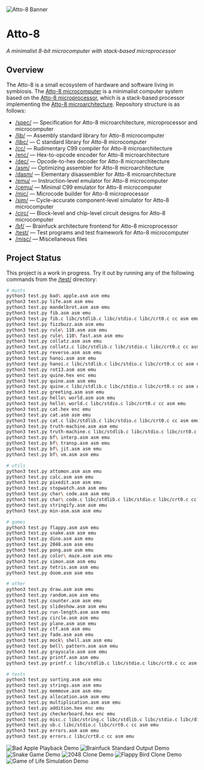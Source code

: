 ![Atto-8 Banner](misc/assets/banner.png)

# Atto-8

_A minimalist 8-bit microcomputer with stack-based microprocessor_

## Overview

The Atto-8 is a small ecosystem of hardware and software living in symbiosis. The [Atto-8 microcomputer](spec/microcomputer.md) is a minimalist computer system based on the [Atto-8 microprocessor](spec/microprocessor.md), which is a stack-based processor implementing the [Atto-8 microarchitecture](spec/microarchitecture.md). Repository structure is as follows:

- [/spec/](spec/) &mdash; Specification for Atto-8 microarchitecture, microprocessor and microcomputer
- [/lib/](lib/) &mdash; Assembly standard library for Atto-8 microcomputer
- [/libc/](libc/) &mdash; C standard library for Atto-8 microcomputer
- [/cc/](cc/) &mdash; Rudimentary C99 compiler for Atto-8 microarchitecture
- [/enc/](enc/) &mdash; Hex-to-opcode encoder for Atto-8 microarchitecture
- [/dec/](dec/) &mdash; Opcode-to-hex decoder for Atto-8 microarchitecture
- [/asm/](asm/) &mdash; Optimizing assembler for Atto-8 microarchitecture
- [/dasm/](dasm/) &mdash; Elementary disassembler for Atto-8 microarchitecture
- [/emu/](emu/) &mdash; Instruction-level emulator for Atto-8 microcomputer
- [/cemu/](cemu/) &mdash; Minimal C99 emulator for Atto-8 microcomputer
- [/mic/](mic/) &mdash; Microcode builder for Atto-8 microprocessor
- [/sim/](sim/) &mdash; Cycle-accurate component-level simulator for Atto-8 microcomputer
- [/circ/](circ/) &mdash; Block-level and chip-level circuit designs for Atto-8 microcomputer
- [/bf/](bf/) &mdash; Brainfuck architecture frontend for Atto-8 microprocessor
- [/test/](test/) &mdash; Test programs and test framework for Atto-8 microcomputer
- [/misc/](misc/) &mdash; Miscellaneous files

## Project Status

This project is a work in progress. Try it out by running any of the following commands from the [/test/](test/) directory:

```bash
# musts
python3 test.py bad\ apple.asm asm emu
python3 test.py life.asm asm emu
python3 test.py mandelbrot.asm asm emu
python3 test.py fib.asm asm emu
python3 test.py fib.c libc/stdlib.c libc/stdio.c libc/crt0.c cc asm emu
python3 test.py fizzbuzz.asm asm emu
python3 test.py rule\ 110.asm asm emu
python3 test.py rule\ 110\ fast.asm asm emu
python3 test.py collatz.asm asm emu
python3 test.py collatz.c libc/stdlib.c libc/stdio.c libc/crt0.c cc asm emu
python3 test.py reverse.asm asm emu
python3 test.py hanoi.asm asm emu
python3 test.py hanoi.c libc/stdlib.c libc/stdio.c libc/crt0.c cc asm emu
python3 test.py rot13.asm asm emu
python3 test.py quine.hex enc emu
python3 test.py quine.asm asm emu
python3 test.py quine.c libc/stdlib.c libc/stdio.c libc/crt0.c cc asm emu
python3 test.py greeting.asm asm emu
python3 test.py hello\ world.asm asm emu
python3 test.py hello\ world.c libc/stdio.c libc/crt0.c cc asm emu
python3 test.py cat.hex enc emu
python3 test.py cat.asm asm emu
python3 test.py cat.c libc/stdlib.c libc/stdio.c libc/crt0.c cc asm emu
python3 test.py truth-machine.asm asm emu
python3 test.py truth-machine.c libc/stdlib.c libc/stdio.c libc/crt0.c cc asm emu
python3 test.py bf\ interp.asm asm emu
python3 test.py bf\ transp.asm asm emu
python3 test.py bf\ jit.asm asm emu
python3 test.py bf\ vm.asm asm emu

# utils
python3 test.py attomon.asm asm emu
python3 test.py calc.asm asm emu
python3 test.py pixedit.asm asm emu
python3 test.py stopwatch.asm asm emu
python3 test.py char\ code.asm asm emu
python3 test.py char\ code.c libc/stdlib.c libc/stdio.c libc/crt0.c cc asm emu
python3 test.py stringify.asm asm emu
python3 test.py min-asm.asm asm emu

# games
python3 test.py flappy.asm asm emu
python3 test.py snake.asm asm emu
python3 test.py dino.asm asm emu
python3 test.py 2048.asm asm emu
python3 test.py pong.asm asm emu
python3 test.py color\ maze.asm asm emu
python3 test.py simon.asm asm emu
python3 test.py tetris.asm asm emu
python3 test.py doom.asm asm emu

# other
python3 test.py draw.asm asm emu
python3 test.py random.asm asm emu
python3 test.py counter.asm asm emu
python3 test.py slideshow.asm asm emu
python3 test.py run-length.asm asm emu
python3 test.py circle.asm asm emu
python3 test.py plane.asm asm emu
python3 test.py ctf.asm asm emu
python3 test.py fade.asm asm emu
python3 test.py mock\ shell.asm asm emu
python3 test.py bell\ pattern.asm asm emu
python3 test.py grayscale.asm asm emu
python3 test.py printf.asm asm emu
python3 test.py printf.c libc/stdlib.c libc/stdio.c libc/crt0.c cc asm emu

# tests
python3 test.py sorting.asm asm emu
python3 test.py strings.asm asm emu
python3 test.py memmove.asm asm emu
python3 test.py allocation.asm asm emu
python3 test.py multiplication.asm asm emu
python3 test.py addition.hex enc emu
python3 test.py checkerboard.hex enc emu
python3 test.py misc.c libc/string.c libc/stdlib.c libc/stdio.c libc/display.c libc/crt0.c cc asm emu
python3 test.py ub.c libc/stdio.c libc/crt0.c cc asm emu
python3 test.py errors.asm asm emu
python3 test.py errors.c libc/crt0.c cc asm emu
```

![Bad Apple Playback Demo](misc/assets/bad%20apple.gif) ![Brainfuck Standard Output Demo](misc/assets/brainfuck.gif) ![Snake Game Demo](misc/assets/snake.gif) ![2048 Clone Demo](misc/assets/2048.gif) ![Flappy Bird Clone Demo](misc/assets/flappy.gif) ![Game of Life Simulation Demo](misc/assets/life.gif)

